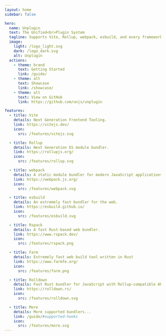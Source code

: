 ```yaml
---
layout: home
sidebar: false

hero:
  name: Unplugin
  text: The Unified<br>Plugin System
  tagline: Supports Vite, Rollup, webpack, esbuild, and every framework built on top of them.
  image:
    light: /logo_light.svg
    dark: /logo_dark.svg
    alt: Unplugin
  actions:
    - theme: brand
      text: Getting Started
      link: /guide/
    - theme: alt
      text: Showcase
      link: /showcase/
    - theme: alt
      text: View on GitHub
      link: https://github.com/unjs/unplugin

features:
  - title: Vite
    details: Next Generation Frontend Tooling.
    link: https://vitejs.dev/
    icon:
      src: /features/vitejs.svg

  - title: Rollup
    details: Next Generation ES module bundler.
    link: https://rollupjs.org/
    icon:
      src: /features/rollup.svg

  - title: webpack
    details: A static module bundler for modern JavaScript applications.
    link: https://webpack.js.org/
    icon:
      src: /features/webpack.svg

  - title: esbuild
    details: An extremely fast bundler for the web.
    link: https://esbuild.github.io/
    icon:
      src: /features/esbuild.svg

  - title: Rspack
    details: A fast Rust-based web bundler.
    link: https://www.rspack.dev/
    icon:
      src: /features/rspack.png

  - title: Farm
    details: Extremely fast web build tool written in Rust
    link: https://www.farmfe.org/
    icon:
      src: /features/farm.png

  - title: Rolldown
    details: Fast Rust bundler for JavaScript with Rollup-compatible API
    link: https://rolldown.rs/
    icon:
      src: /features/rolldown.svg

  - title: More
    details: More supported bundlers...
    link: /guide/#supported-hooks
    icon:
      src: /features/more.svg
---
```


